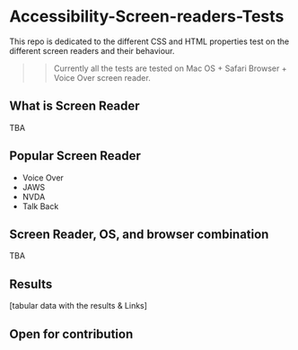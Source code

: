 # Accessibility-Screen-readers-Tests
This repo is dedicated to the different CSS and HTML properties test on the
different screen readers and their behaviour.

>> Currently all the tests are tested on Mac OS + Safari Browser + Voice Over screen reader.

## What is Screen Reader
TBA

## Popular Screen Reader

- Voice Over
- JAWS
- NVDA
- Talk Back

## Screen Reader, OS, and browser combination
TBA

## Results
[tabular data with the results & Links]

## Open for contribution